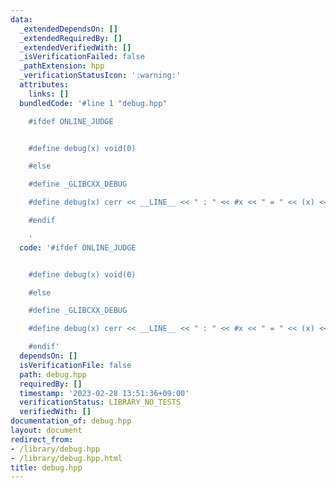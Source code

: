 ```yaml
---
data:
  _extendedDependsOn: []
  _extendedRequiredBy: []
  _extendedVerifiedWith: []
  _isVerificationFailed: false
  _pathExtension: hpp
  _verificationStatusIcon: ':warning:'
  attributes:
    links: []
  bundledCode: '#line 1 "debug.hpp"

    #ifdef ONLINE_JUDGE


    #define debug(x) void(0)

    #else

    #define _GLIBCXX_DEBUG

    #define debug(x) cerr << __LINE__ << " : " << #x << " = " << (x) << endl

    #endif

    '
  code: '#ifdef ONLINE_JUDGE


    #define debug(x) void(0)

    #else

    #define _GLIBCXX_DEBUG

    #define debug(x) cerr << __LINE__ << " : " << #x << " = " << (x) << endl

    #endif'
  dependsOn: []
  isVerificationFile: false
  path: debug.hpp
  requiredBy: []
  timestamp: '2023-02-28 13:51:36+09:00'
  verificationStatus: LIBRARY_NO_TESTS
  verifiedWith: []
documentation_of: debug.hpp
layout: document
redirect_from:
- /library/debug.hpp
- /library/debug.hpp.html
title: debug.hpp
---
```

